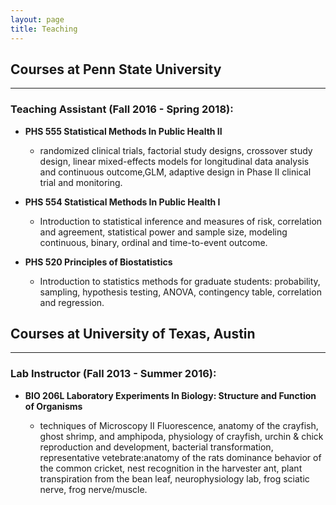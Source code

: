 ```yaml
---
layout: page
title: Teaching
---
```

## Courses at Penn State University
------------------------------------------------------
### Teaching Assistant (Fall 2016 - Spring 2018):

- **PHS 555 Statistical Methods In Public Health II**

  - randomized clinical trials, factorial study designs, crossover study design, linear mixed-effects models for longitudinal data analysis and continuous outcome,GLM, adaptive design in Phase II clinical trial and monitoring.
  
- **PHS 554 Statistical Methods In Public Health I**

  - Introduction to statistical inference and measures of risk, correlation and agreement, statistical power and sample size, modeling continuous, binary, ordinal and time-to-event outcome.
  
- **PHS 520 Principles of Biostatistics** 

  - Introduction to statistics methods for graduate students: probability, sampling, hypothesis testing, ANOVA, contingency table, correlation and regression.
  
## Courses at University of Texas, Austin
------------------------------------------------------
### Lab Instructor (Fall 2013 - Summer 2016):
- **BIO 206L Laboratory Experiments In Biology: Structure and Function of Organisms**

  - techniques of Microscopy II Fluorescence, anatomy of the crayfish, ghost shrimp, and amphipoda, physiology of crayfish, urchin & chick reproduction and development, bacterial transformation, representative vetebrate:anatomy of the rats
dominance behavior of the common cricket, nest recognition in the harvester ant, plant transpiration from the bean leaf, neurophysiology lab, frog sciatic nerve, frog nerve/muscle.

